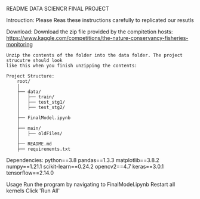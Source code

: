 README 
DATA SCIENCR FINAL PROJECT 

Introuction:
    Please Reas these instructions carefully to replicated our resutls 

Download:
    Download the zip file provided by the compitetion hosts: 
    https://www.kaggle.com/competitions/the-nature-conservancy-fisheries-monitoring

    Unzip the contents of the folder into the data folder. The project strucutre should look 
    like this when you finish unzipping the contents:

    Project Structure:
        root/
        │
        ├── data/
        │   ├── train/
        │   ├── test_stg1/
        │   ├── test_stg2/
        │
        ├── FinalModel.ipynb
        │
        ├── main/
        │   ├── oldFiles/
        │
        ├── README.md
        ├── requirements.txt

Dependencies:
    python==3.8
    pandas==1.3.3
    matplotlib==3.8.2
    numpy==1.21.1
    scikit-learn==0.24.2
    opencv2==4.7
    keras==3.0.1
    tensorflow==2.14.0


Usage
    Run the program by navigating to FinalModel.ipynb
    Restart all kernels
    Click 'Run All'

